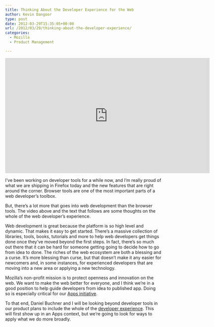 ```yaml
---
title: Thinking About the Developer Experience for the Web
author: Kevin Dangoor
type: post
date: 2012-03-29T15:35:05+00:00
url: /2012/03/29/thinking-about-the-developer-experience/
categories:
  - Mozilla
  - Product Management

---
```

<div class="jetpack-video-wrapper">
  <iframe width="660" height="371" src="http://www.youtube.com/embed/sM_xG3Hl0_w?feature=oembed" frameborder="0" allowfullscreen></iframe>
</div>

I&#8217;ve been working on developer tools for a while now, and I&#8217;m really proud of what we are shipping in Firefox today and the new features that are right around the corner. Browser tools are one of the most important parts of a web developer&#8217;s toolbox.

But, there&#8217;s a lot more that goes into web development than the browser tools. The video above and the text that follows are some thoughts on the whole of the web developer&#8217;s experience.

Web development is great because the platform is so high level and dynamic. That makes it easy to get started. There&#8217;s a massive collection of libraries, tools, books, tutorials and more to help web developers get things done once they&#8217;ve moved beyond the first steps. In fact, there&#8217;s so much out there that it can be hard for someone getting going to decide how to go from idea to done. The riches of the web ecosystem are both a blessing and a curse. It&#8217;s more blessing than curse, but that doesn&#8217;t make it any easier for newcomers and, in some instances, for experienced developers that are moving into a new area or applying a new technology.

Mozilla&#8217;s non-profit mission is to protect openness and innovation on the web. We want to make the web better for everyone, and I think we&#8217;re in a good position to help guide developers from idea to published app. Doing so is especially critical for our [Apps initiative][1].

To that end, Daniel Buchner and I will be looking beyond developer tools in our product plans to include the whole of the [developer experience][2]. This will first show up in an Apps context, but we&#8217;re going to look for ways to apply what we do more broadly.

 [1]: https://www.mozilla.org/en-US/apps/
 [2]: https://wiki.mozilla.org/DeveloperExperience